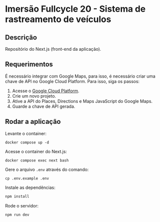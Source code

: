 # Imersão Fullcycle 20 - Sistema de rastreamento de veículos

## Descrição

Repositório do Next.js (front-end da aplicação).

## Requerimentos

É necessário integrar com Google Maps, para isso, é necessário criar uma chave de API no Google Cloud Platform. Para isso, siga os passos:

1. Acesse o [Google Cloud Platform](https://cloud.google.com/).
2. Crie um novo projeto.
3. Ative a API do Places, Directions e Maps JavaScript do Google Maps.
4. Guarde a chave de API gerada.

## Rodar a aplicação

Levante o container:

```
docker compose up -d
```

Acesse o container do Next.js:

```
docker compose exec next bash
```

Gere o arquivo `.env` através do comando:

```
cp .env.example .env
```

Instale as dependências:

```bash
npm install
```

Rode o servidor:

```bash
npm run dev
```
